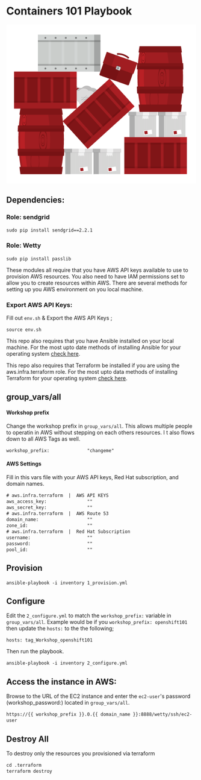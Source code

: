 # Containers 101 Playbook

![Containers](img/containers.png)

## Dependencies:

### Role: sendgrid

    sudo pip install sendgrid==2.2.1

### Role: Wetty

    sudo pip install passlib

These modules all require that you have AWS API keys available to use to provision AWS resources. You also need to have IAM permissions set to allow you to create resources within AWS. There are several methods for setting up you AWS environment on you local machine.


### Export AWS API Keys:

Fill out `env.sh` & Export the AWS API Keys ;

```
source env.sh
```

This repo also requires that you have Ansible installed on your local machine. For the most upto date methods of installing Ansible for your operating system [check here](http://docs.ansible.com/ansible/intro_installation.html).

This repo also requires that Terraform be installed if you are using the aws.infra.terraform role. For the most upto data methods of installing Terraform for your operating system [check here](https://www.terraform.io/downloads.html).

## group_vars/all

#### Workshop prefix

Change the workshop prefix in `group_vars/all`. This allows multiple people to operatin in AWS without stepping on each others resources. I t also flows down to all AWS Tags as well.  

```
workshop_prefix:              "changeme"
```

#### AWS Settings


Fill in this vars file with your AWS API keys, Red Hat subscription, and domain names. 

```
# aws.infra.terraform  |  AWS API KEYS
aws_access_key:               ""
aws_secret_key:               ""
# aws.infra.terraform  |  AWS Route 53
domain_name:                  ""
zone_id:                      ""
# aws.infra.terraform  |  Red Hat Subscription
username:                     ""
password:                     ""
pool_id:                      ""
```





## Provision

```
ansible-playbook -i inventory 1_provision.yml
```

## Configure

Edit the `2_configure.yml` to match the `workshop_prefix:` variable in `group_vars/all`. Example would be if you `workshop_prefix: openshift101` then update the `hosts:` to the the following; 

```
hosts: tag_Workshop_openshift101  

```

Then run the playbook.

```
ansible-playbook -i inventory 2_configure.yml
```



## Access the instance in AWS:

Browse to the URL of the EC2 instance and enter the `ec2-user`'s password (workshop_password:) located in `group_vars/all`. 

```
https://{{ workshop_prefix }}.0.{{ domain_name }}:8888/wetty/ssh/ec2-user
```

## Destroy All

To destroy only the resources you provisioned via terraform

```
cd .terraform
terraform destroy
```